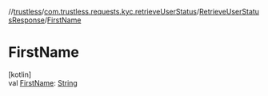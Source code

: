 //[trustless](../../../index.md)/[com.trustless.requests.kyc.retrieveUserStatus](../index.md)/[RetrieveUserStatusResponse](index.md)/[FirstName](-first-name.md)

# FirstName

[kotlin]\
val [FirstName](-first-name.md): [String](https://kotlinlang.org/api/latest/jvm/stdlib/kotlin/-string/index.html)
